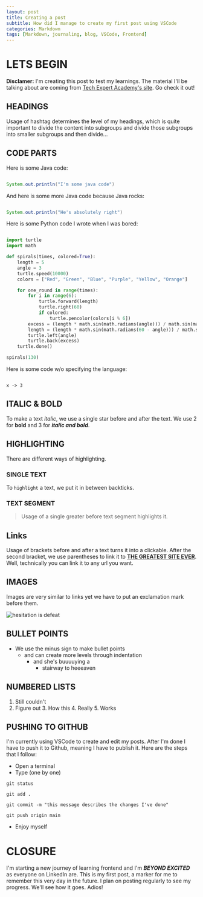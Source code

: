 ```yaml
---
layout: post
title: Creating a post
subtitle: How did I manage to create my first post using VSCode
categories: Markdown
tags: [Markdown, journaling, blog, VSCode, Frontend]
---
```


# LETS BEGIN

**Disclamer:** I'm creating this post to test my learnings. The material I'll be talking about are coming from [Tech Expert Academy's site](https://tea-berlin.github.io/markdown/2022/02/12/document-your-learnings.html#h-create-a-post). Go check it out!

## HEADINGS

Usage of hashtag determines the level of my headings, which is quite important to divide the content into subgroups and divide those subgroups into smaller subgroups and then divide...

## CODE PARTS

Here is some Java code:

```Java

System.out.println("I'm some java code")

```

And here is some more Java code because Java rocks:

```Java

System.out.println("He's absolutely right")

```

Here is some Python code I wrote when I was bored:

```Python

import turtle
import math

def spirals(times, colored=True):
    length = 5
    angle = 3
    turtle.speed(10000)
    colors = ["Red", "Green", "Blue", "Purple", "Yellow", "Orange"]

    for one_round in range(times):
        for i in range(6):
            turtle.forward(length)
            turtle.right(60)
            if colored:
                turtle.pencolor(colors[i % 6])
        excess = (length * math.sin(math.radians(angle))) / math.sin(math.radians(120))
        length = (length * math.sin(math.radians(60 - angle))) / math.sin(math.radians(120)) + excess
        turtle.left(angle)
        turtle.back(excess)
    turtle.done()

spirals(130)

```

Here is some code w/o specifying the language:

```

x -> 3

```

## ITALIC & BOLD 

To make a text *italic*, we use a single star before and after the text. We use 2 for **bold** and 3 for ***italic and bold***.

## HIGHLIGHTING

There are different ways of highlighting.

### SINGLE TEXT

To `highlight` a text, we put it in between backticks.

### TEXT SEGMENT

> Usage of a single greater before text segment highlights it.

## Links

Usage of brackets before and after a text turns it into a clickable. After the second bracket, we use parentheses to link it to [**THE GREATEST SITE EVER**](https://open.spotify.com/user/onattanriover?si=c6329642c5f34864). Well, technically you can link it to any url you want.

## IMAGES

Images are very similar to links yet we have to put an exclamation mark before them.

![hesitation is defeat](https://i.insider.com/5c951ced16c958189c5c3b4c?width=700)

## BULLET POINTS

- We use the minus sign to make bullet points
    - and can create more levels through indentation
        - and she's buuuuying a
            - stairway to heeeaven

## NUMBERED LISTS

1. Still couldn't
  2. Figure out
    3. How this
      4. Really
        5. Works
        

## PUSHING TO GITHUB

I'm currently using VSCode to create and edit my posts. After I'm done I have to push it to Github, meaning I have to publish it. Here are the steps that I follow:

- Open a terminal
- Type (one by one)

```
git status

git add .

git commit -m "this message describes the changes I've done"

git push origin main
```

- Enjoy myself

# CLOSURE

I'm starting a new journey of learning frontend and I'm ***BEYOND EXCITED*** as everyone on LinkedIn are. This is my first post, a marker for me to remember this very day in the future. I plan on posting regularly to see my progress. We'll see how it goes. Adios!
